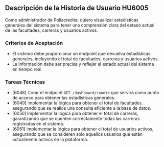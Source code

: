 ## Descripción de la Historia de Usuario HU6005
 Como administrador de Poliacredita, quiero visualizar estadísticas generales del sistema para tener una comprensión clara del estado actual de las facultades, carreras y usuarios activos.
 ### Criterios de Aceptación
- El sistema debe proporcionar un endpoint que devuelva estadísticas generales, incluyendo el total de facultades, carreras y usuarios activos.
- La información debe ser precisa y reflejar el estado actual del sistema en tiempo real.
 ### Tareas Técnicas
- [6048] Crear el endpoint `GET /dashboard/counts` que servirá como punto de acceso para obtener las estadísticas generales.
- [6049] Implementar la lógica para obtener el total de facultades, asegurando que se realice una consulta eficiente a la base de datos.
- [6050] Implementar la lógica para obtener el total de carreras, garantizando que se cuenten correctamente todas las carreras registradas en el sistema.
- [6061] Implementar la lógica para obtener el total de usuarios activos, asegurando que se consideren solo aquellos usuarios que están actualmente activos en la plataforma.
